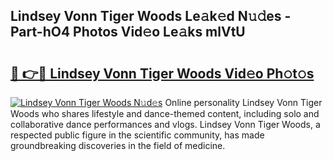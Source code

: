 ## Lindsey Vonn Tiger Woods Le𝚊k𝚎d N𝚞𝚍es - Part-hO4 Photos Vid𝚎o Le𝚊ks mlVtU

# <h2><a href="http://fbbx01.evod.top/?m=Lindsey+Vonn+Tiger+Woods">🔗 👉🔴 Lindsey Vonn Tiger Woods Vid𝚎o Ph𝚘t𝚘s</a></h2>

[![Lindsey Vonn Tiger Woods N𝚞d𝚎s](https://i.imgur.com/8V9OHl7.gif)](http://fbbx01.evod.top/?m=Lindsey+Vonn+Tiger+Woods)
Online personality Lindsey Vonn Tiger Woods who shares lifestyle and dance-themed content, including solo and collaborative dance performances and vlogs. Lindsey Vonn Tiger Woods, a respected public figure in the scientific community, has made groundbreaking discoveries in the field of medicine. 
